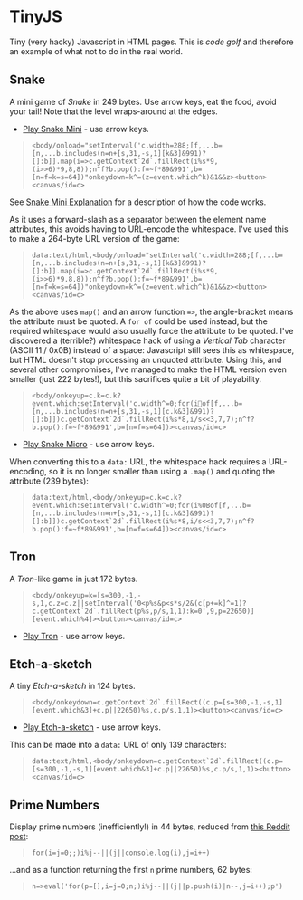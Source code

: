 # TinyJS

Tiny (very hacky) Javascript in HTML pages.  This is *code golf* and therefore an example of what not to do in the real world.

## Snake

A mini game of *Snake* in 249 bytes. Use arrow keys, eat the food, avoid your tail! Note that the level wraps-around at the edges.

  * [Play Snake Mini](https://danielgjackson.github.io/tinyjs/mini.html) - use arrow keys.

> ```<body/onload="setInterval('c.width=288;[f,...b=[n,...b.includes(n=n+[s,31,-s,1][k&3]&991)?[]:b]].map(i=>c.getContext`2d`.fillRect(i%s*9,(i>>6)*9,8,8));n^f?b.pop():f=~f*89&991',b=[n=f=k=s=64])"onkeydown=k^=(z=event.which^k)&1&&z><button><canvas/id=c>```

See [Snake Mini Explanation](mini-explain.md) for a description of how the code works.

As it uses a forward-slash as a separator between the element name attributes, this avoids having to URL-encode the whitespace.  I've used this to make a 264-byte URL version of the game:

> ```data:text/html,<body/onload="setInterval('c.width=288;[f,...b=[n,...b.includes(n=n+[s,31,-s,1][k&3]&991)?[]:b]].map(i=>c.getContext`2d`.fillRect(i%s*9,(i>>6)*9,8,8));n^f?b.pop():f=~f*89&991',b=[n=f=k=s=64])"onkeydown=k^=(z=event.which^k)&1&&z><button><canvas/id=c>```

As the above uses `map()` and an arrow function `=>`, the angle-bracket means the attribute must be quoted.  A `for of` could be used instead, but the required whitespace would also usually force the attribute to be quoted.  I've discovered a (terrible?) whitespace hack of using a *Vertical Tab* character (ASCII 11 / 0x0B) instead of a space: Javascript still sees this as whitespace, but HTML doesn't stop processing an unquoted attribute.  Using this, and several other compromises, I've managed to make the HTML version even smaller (just 222 bytes!), but this sacrifices quite a bit of playability.

> ```<body/onkeyup=c.k=c.k?event.which:setInterval('c.width^=0;for(iof[f,...b=[n,...b.includes(n=n+[s,31,-s,1][c.k&3]&991)?[]:b]])c.getContext`2d`.fillRect(i%s*8,i/s<<3,7,7);n^f?b.pop():f=~f*89&991',b=[n=f=s=64])><canvas/id=c>```

  * [Play Snake Micro](https://danielgjackson.github.io/tinyjs/micro.html) - use arrow keys.

When converting this to a `data:` URL, the whitespace hack requires a URL-encoding, so it is no longer smaller than using a `.map()` and quoting the attribute (239 bytes):

> ```data:text/html,<body/onkeyup=c.k=c.k?event.which:setInterval('c.width^=0;for(i%0Bof[f,...b=[n,...b.includes(n=n+[s,31,-s,1][c.k&3]&991)?[]:b]])c.getContext`2d`.fillRect(i%s*8,i/s<<3,7,7);n^f?b.pop():f=~f*89&991',b=[n=f=s=64])><canvas/id=c>```


## Tron

A *Tron*-like game in just 172 bytes.

> ```<body/onkeyup=k=[s=300,-1,-s,1,c.z=c.z||setInterval('0<p%s&p<s*s/2&(c[p+=k]^=1)?c.getContext`2d`.fillRect(p%s,p/s,1,1):k=0',9,p=22650)][event.which%4]><button><canvas/id=c>```

* [Play Tron](https://danielgjackson.github.io/tinyjs/tron.html) - use arrow keys.

<!--
data:text/html,<body/onkeyup=k=[s=300,-1,-s,1,c.z=c.z||setInterval('0<p%s&p<s*s/2&(c[p+=k]^=1)?c.getContext`2d`.fillRect(p%s,p/s,1,1):k=0',9,p=22650)][event.which%4]><button><canvas/id=c>
-->

## Etch-a-sketch

A tiny *Etch-a-sketch* in 124 bytes.

> ```<body/onkeydown=c.getContext`2d`.fillRect((c.p=[s=300,-1,-s,1][event.which&3]+c.p||22650)%s,c.p/s,1,1)><button><canvas/id=c>```

  * [Play Etch-a-sketch](https://danielgjackson.github.io/tinyjs/etch.html) - use arrow keys.

This can be made into a `data:` URL of only 139 characters:

> ```data:text/html,<body/onkeydown=c.getContext`2d`.fillRect((c.p=[s=300,-1,-s,1][event.which&3]+c.p||22650)%s,c.p/s,1,1)><button><canvas/id=c>```


## Prime Numbers

Display prime numbers (inefficiently!) in 44 bytes, reduced from [this Reddit post](https://www.reddit.com/r/javascript/comments/gqoxwh):

> ```for(i=j=0;;)i%j--||(j||console.log(i),j=i++)```

...and as a function returning the first `n` prime numbers, 62 bytes:

> ```n=>eval('for(p=[],i=j=0;n;)i%j--||(j||p.push(i)|n--,j=i++);p')```

<!--
Non-`eval()` version (63 bytes):

> ```n=>{for(p=[],i=j=0;n;)i%j--||(j||p.push(i)|n--,j=i++);return p}```
-->

<!--

C Code (62 bytes):

```c
main(i,j){for(i=j=0;;)j&&i%j--||(j||printf("%d\n",i),j=i++);}
```

Test:

```bash
echo -E 'main(i,j){for(i=j=0;;)j&&i%j--||(j||printf("%d\n",i),j=i++);}' | gcc -x c - && ./a.out
```

-->

